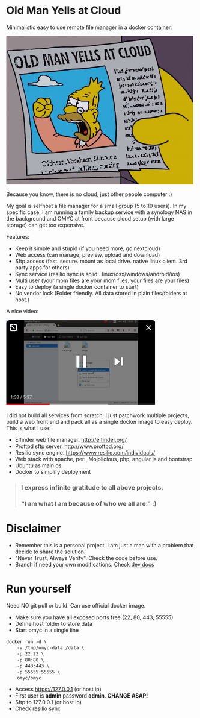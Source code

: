 # Old Man Yells at Cloud

Minimalistic easy to use remote file manager in a docker container.

![Alt text](docs/omyc.gif)

Because you know, there is no cloud, just other people computer :) 

My goal is selfhost a file manager for a small group (5 to 10 users). In my specific case, I am running a family backup service with a synology NAS in the background and OMYC at front because cloud setup (with large storage) can get too expensive.

Features:

* Keep it simple and stupid (if you need more, go nextcloud)
* Web access (can manage, preview, upload and download)
* Sftp access (fast. secure. mount as local drive. native linux client. 3rd party apps for others)
* Sync service (resilio sync is solid!. linux/osx/windows/android/ios)
* Multi user (your mom files are your mom files. your files are your files)
* Easy to deploy (a single docker container to start)
* No vendor lock (Folder friendly. All data stored in plain files/folders at host.)

A nice video:

[![OMYC example](docs/omyc-screenshot.png)](http://www.youtube.com/watch?v=eXnrw_33HeQ "OMYC example")

I did not build all services from scratch. I just patchwork multiple projects, build a web front end and pack all as a single docker image to easy deploy. This is what I use:

* Elfinder web file manager. http://elfinder.org/
* Proftpd sftp server. http://www.proftpd.org/
* Resilio sync engine. https://www.resilio.com/individuals/
* Web stack with apache, perl, Mojolicious, php, angular js and bootstrap
* Ubuntu as main os.
* Docker to simplify deployment

> ### I express infinite gratitude to all above projects. 
> ### "I am what I am because of who we all are." :)

# Disclaimer

* Remember this is a personal project. I am just a man with a problem that decide to share the solution. 
* "Never Trust, Always Verify". Check the code before use. 
* Branch if need your own modifications. Check [dev docs](docs/dev.md)

# Run yourself

Need NO git pull or build. Can use official docker image. 

* Make sure you have all exposed ports free (22, 80, 443, 55555)
* Define host folder to store data
* Start omyc in a single line 

```
docker run -d \
	-v /tmp/omyc-data:/data \
	-p 22:22 \
	-p 80:80 \
	-p 443:443 \
	-p 55555:55555 \
	omyc/omyc
```
* Access https://127.0.0.1 (or host ip)
* First user is **admin** password **admin**. **CHANGE ASAP!**
* Sftp to 127.0.0.1 (or host ip)
* Check resilio sync
